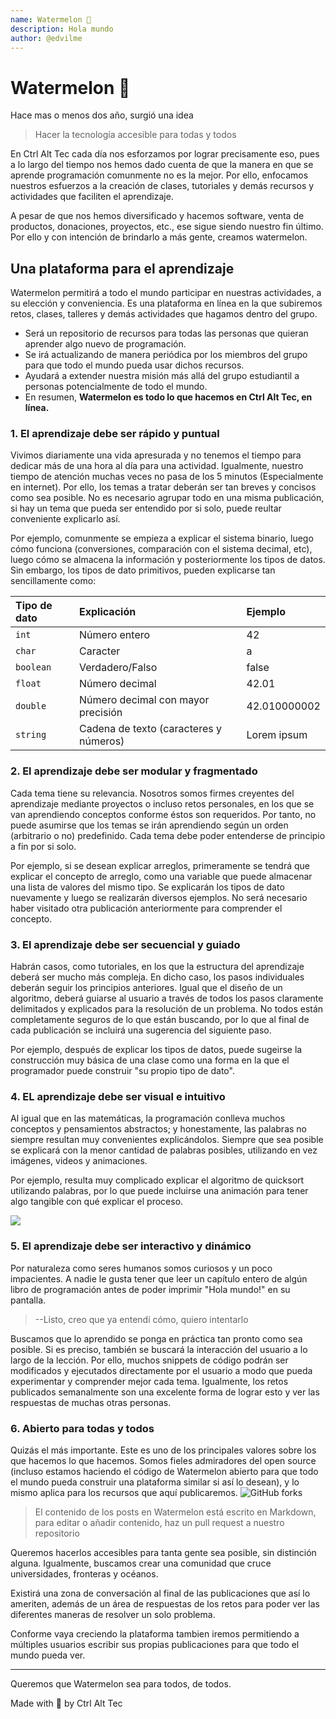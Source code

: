 ```yaml
---
name: Watermelon 🍉
description: Hola mundo
author: @edvilme
---
```


# Watermelon 🍉

Hace mas o menos dos año, surgió una idea
> Hacer la tecnología accesible para todas y todos

En Ctrl Alt Tec cada día nos esforzamos por lograr precisamente eso, pues a lo largo del tiempo nos hemos dado cuenta de que la manera en que se aprende programación comunmente no es la mejor. Por ello, enfocamos nuestros esfuerzos a la creación de clases, tutoriales y demás recursos y actividades que faciliten el aprendizaje. 

A pesar de que nos hemos diversificado y hacemos software, venta de productos, donaciones, proyectos, etc., ese sigue siendo nuestro fin último. Por ello y con intención de brindarlo a más gente, creamos watermelon.


## Una plataforma para el aprendizaje
Watermelon permitirá a todo el mundo participar en nuestras actividades, a su elección y conveniencia. Es una plataforma en línea en la que subiremos retos, clases, talleres y demás actividades que hagamos dentro del grupo. 

* Será un repositorio de recursos para todas las personas que quieran aprender algo nuevo de programación. 
* Se irá actualizando de manera periódica por los miembros del grupo para que todo el mundo pueda usar dichos recursos.
* Ayudará a extender nuestra misión más allá del grupo estudiantil a personas potencialmente de todo el mundo. 
* En resumen, **Watermelon es todo lo que hacemos en Ctrl Alt Tec, en línea.**

### 1. El aprendizaje debe ser rápido y puntual
Vivimos diariamente una vida apresurada y no tenemos el tiempo para dedicar más de una hora al día para una actividad. Igualmente, nuestro tiempo de atención muchas veces no pasa de los 5 minutos (Especialmente en internet). Por ello, los temas a tratar deberán ser tan breves y concisos como sea posible. No es necesario agrupar todo en una misma publicación, si hay un tema que pueda ser entendido por si solo, puede reultar conveniente explicarlo así.

Por ejemplo, comunmente se empieza a explicar el sistema binario, luego cómo funciona (conversiones, comparación con el sistema decimal, etc), luego cómo se almacena la información y posteriormente los tipos de datos. Sin embargo, los tipos de dato primitivos, pueden explicarse tan sencillamente como:

| Tipo de dato | Explicación | Ejemplo |
|:------|:------|:------|
| `int` | Número entero | 42
| `char` | Caracter | a
| `boolean` | Verdadero/Falso | false
| `float` | Número decimal | 42.01
| `double` | Número decimal con mayor precisión | 42.010000002
| `string` | Cadena de texto (caracteres y números) | Lorem ipsum

### 2. El aprendizaje debe ser modular y fragmentado
Cada tema tiene su relevancia. Nosotros somos firmes creyentes del aprendizaje mediante proyectos o incluso retos personales, en los que se van aprendiendo conceptos conforme éstos son requeridos. Por tanto, no puede asumirse que los temas se irán aprendiendo según un orden (arbitrario o no) predefinido. Cada tema debe poder entenderse de principio a fin por si solo.

Por ejemplo, si se desean explicar arreglos, primeramente se tendrá que explicar el concepto de arreglo, como una variable que puede almacenar una lista de valores del mismo tipo. Se explicarán los tipos de dato nuevamente y luego se realizarán diversos ejemplos. No será necesario haber visitado otra publicación anteriormente para comprender el concepto.

### 3. El aprendizaje debe ser secuencial y guiado 
Habrán casos, como tutoriales, en los que la estructura del aprendizaje deberá ser mucho más compleja. En dicho caso, los pasos individuales deberán seguir los principios anteriores. Igual que el diseño de un algoritmo, deberá guiarse al usuario a través de todos los pasos claramente delimitados y explicados para la resolución de un problema. No todos están completamente seguros de lo que están buscando, por lo que al final de cada publicación se incluirá una sugerencia del siguiente paso.

Por ejemplo, después de explicar los tipos de datos, puede sugeirse la construcción muy básica de una clase como una forma en la que el programador puede construir "su propio tipo de dato".

### 4. EL aprendizaje debe ser visual e intuitivo
Al igual que en las matemáticas, la programación conlleva muchos conceptos y pensamientos abstractos; y honestamente, las palabras no siempre resultan muy convenientes explicándolos. Siempre que sea posible se explicará con la menor cantidad de palabras posibles, utilizando en vez imágenes, videos y animaciones. 

Por ejemplo, resulta muy complicado explicar el algoritmo de quicksort utilizando palabras, por lo que puede incluirse una animación para tener algo tangible con qué explicar el proceso.

![](https://upload.wikimedia.org/wikipedia/commons/6/6a/Sorting_quicksort_anim.gif)

### 5. El aprendizaje debe ser interactivo y dinámico
Por naturaleza como seres humanos somos curiosos y un poco impacientes. A nadie le gusta tener que leer un capítulo entero de algún libro de programación antes de poder imprimir "Hola mundo!" en su pantalla. 
> --Listo, creo que ya entendí cómo, quiero intentarlo

Buscamos que lo aprendido se ponga en práctica tan pronto como sea posible. Si es preciso, también se buscará la interacción del usuario a lo largo de la lección. Por ello, muchos snippets de código podrán ser modificados y ejecutados directamente por el usuario a modo que pueda experimentar y comprender mejor cada tema. Igualmente, los retos publicados semanalmente son una excelente forma de lograr esto y ver las respuestas de muchas otras personas. 

### 6. Abierto para todas y todos 
Quizás el más importante. Este es uno de los principales valores sobre los que hacemos lo que hacemos. Somos fieles admiradores del open source (incluso estamos haciendo el código de Watermelon abierto para que todo el mundo pueda construir una plataforma similar si así lo desean), y lo mismo aplica para los recursos que aquí publicaremos. ![GitHub forks](https://img.shields.io/github/forks/Ctrl-Alt-Tec/Watermelon?style=social)

> El contenido de los posts en Watermelon está escrito en Markdown, para editar o añadir contenido, haz un pull request a nuestro repositorio

Queremos hacerlos accesibles para tanta gente sea posible, sin distinción alguna. Igualmente, buscamos crear una comunidad que cruce universidades, fronteras y océanos. 

Existirá una zona de conversación al final de las publicaciones que así lo ameriten, además de un área de respuestas de los retos para poder ver las diferentes maneras de resolver un solo problema. 

Conforme vaya creciendo la plataforma tambien iremos permitiendo a múltiples usuarios escribir sus propias publicaciones para que todo el mundo pueda ver. 

---
Queremos que Watermelon sea para todos, de todos.

Made with 💙 by Ctrl Alt Tec
